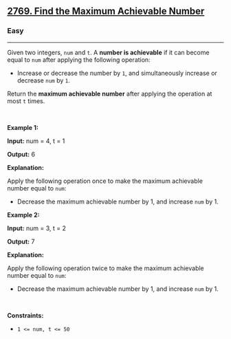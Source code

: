 <h2><a href="https://leetcode.com/problems/find-the-maximum-achievable-number/">2769. Find the Maximum Achievable Number</a></h2><h3>Easy</h3><hr><div><p>Given two integers, <code>num</code> and <code>t</code>. A <strong>number is achievable</strong> if it can become equal to <code>num</code> after applying the following operation:</p>

<ul>
	<li>Increase or decrease the number by <code>1</code>, and simultaneously increase or decrease <code>num</code> by <code>1</code>.</li>
</ul>

<p>Return the <strong>maximum achievable number</strong> after applying the operation at most <code>t</code> times.</p>

<p>&nbsp;</p>
<p><strong class="example">Example 1:</strong></p>

<div class="example-block">
<p><strong>Input:</strong> <span class="example-io">num = 4, t = 1</span></p>

<p><strong>Output:</strong> <span class="example-io">6</span></p>

<p><strong>Explanation:</strong></p>

<p>Apply the following operation once to make the maximum achievable number equal to <code>num</code>:</p>

<ul>
	<li>Decrease the maximum achievable number by 1, and increase <code>num</code> by 1.</li>
</ul>
</div>

<p><strong class="example">Example 2:</strong></p>

<div class="example-block">
<p><strong>Input:</strong> <span class="example-io">num = 3, t = 2</span></p>

<p><strong>Output:</strong> <span class="example-io">7</span></p>

<p><strong>Explanation:</strong></p>

<p>Apply the following operation twice to make the maximum achievable number equal to <code>num</code>:</p>

<ul>
	<li>Decrease the maximum achievable number by 1, and increase <code>num</code> by 1.</li>
</ul>
</div>

<p>&nbsp;</p>
<p><strong>Constraints:</strong></p>

<ul>
	<li><code>1 &lt;= num, t&nbsp;&lt;= 50</code></li>
</ul>
</div>